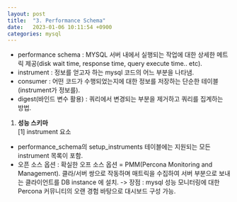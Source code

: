 ```yaml
---
layout: post
title:  "3. Performance Schema"
date:   2023-01-06 10:11:54 +0900
categories: mysql
---
```

* performance schema : MYSQL 서버 내에서 실행되는 작업에 대한 상세한 메트릭 제공(disk wait time, response time, query execute time.. etc).
* instrument : 정보를 얻고자 하는 mysql 코드의 어느 부분을 나타냄. 
* consumer : 어떤 코드가 수행되었는지에 대한 정보를 저장하는 단순한 테이블(instrument가 정보를). 
* digest(바인드 변수 활용) : 쿼리에서 변경되는 부분을 제거하고 쿼리를 집계하는 방법. 
1. **성능 스키마**  
[1] instrument 요소
- performance_schema의 setup_instruments 테이블에는 지원되는 모든 instrument 목록이 포함.
- 오픈 소스 옵션 : 확실한 오프 소스 옵션 = PMM(Percona Monitoring and Management). 클라/서버 쌍으로 작동하며 매트릭을 수집하여 서버 부분으로 보내는 클라이언트를 DB instance 에 설치. -> 장점 : mysql 성능 모니터링에 대한 Percona 커뮤니티의 오랜 경험 바탕으로 대시보드 구성 가능.
